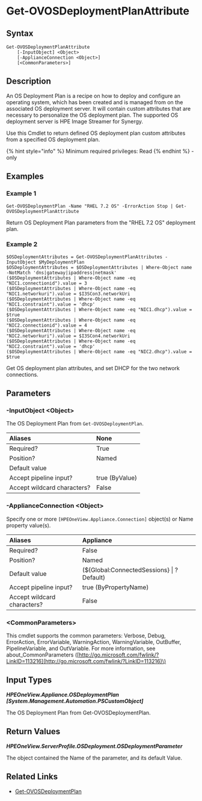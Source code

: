 ﻿---
description: Get OS deployment plan parameters and attributes.
---

# Get-OVOSDeploymentPlanAttribute

## Syntax

```text
Get-OVOSDeploymentPlanAttribute
    [-InputObject] <Object>
    [-ApplianceConnection <Object>]
    [<CommonParameters>]
```

## Description

An OS Deployment Plan is a recipe on how to deploy and configure an operating system, which has been created and is managed from on the associated OS deployment server.  It will contain custom attributes that are necessary to personalize the OS deployment plan.  The supported OS deployment server is HPE Image Streamer for Synergy.

Use this Cmdlet to return defined OS deployment plan custom attributes from a specified OS deployment plan.

{% hint style="info" %}
Minimum required privileges: Read
{% endhint %}
-only
## Examples

###  Example 1 

```text
Get-OVOSDeploymentPlan -Name "RHEL 7.2 OS" -ErrorAction Stop | Get-OVOSDeploymentPlanAttribute
```

Return OS Deployment Plan parameters from the "RHEL 7.2 OS" deployment plan.

###  Example 2 

```text
$OSDeploymentAttributes = Get-OVOSDeploymentPlanAttributes -InputObject $MyDeploymentPlan
$OSDeploymentAttributes = $OSDeploymentAttributes | Where-Object name -NotMatch 'dns|gateway|ipaddress|netmask'
($OSDeploymentAttributes | Where-Object name -eq "NIC1.connectionid").value = 3
($OSDeploymentAttributes | Where-Object name -eq "NIC1.networkuri").value = $I3SCon3.networkUri
($OSDeploymentAttributes | Where-Object name -eq "NIC1.constraint").value = 'dhcp'
($OSDeploymentAttributes | Where-Object name -eq "NIC1.dhcp").value = $true
($OSDeploymentAttributes | Where-Object name -eq "NIC2.connectionid").value = 4
($OSDeploymentAttributes | Where-Object name -eq "NIC2.networkuri").value = $I3SCon4.networkUri
($OSDeploymentAttributes | Where-Object name -eq "NIC2.constraint").value = 'dhcp'
($OSDeploymentAttributes | Where-Object name -eq "NIC2.dhcp").value = $true
```

Get OS deployment plan attributes, and set DHCP for the two network connections.

## Parameters

### -InputObject &lt;Object&gt;

The OS Deployment Plan from `Get-OVOSDeploymentPlan`.

| Aliases | None |
| :--- | :--- |
| Required? | True |
| Position? | Named |
| Default value |  |
| Accept pipeline input? | true (ByValue) |
| Accept wildcard characters? | False |

### -ApplianceConnection &lt;Object&gt;

Specify one or more `[HPEOneView.Appliance.Connection]` object(s) or Name property value(s).

| Aliases | Appliance |
| :--- | :--- |
| Required? | False |
| Position? | Named |
| Default value | (${Global:ConnectedSessions} &vert; ? Default) |
| Accept pipeline input? | true (ByPropertyName) |
| Accept wildcard characters? | False |

### &lt;CommonParameters&gt;

This cmdlet supports the common parameters: Verbose, Debug, ErrorAction, ErrorVariable, WarningAction, WarningVariable, OutBuffer, PipelineVariable, and OutVariable. For more information, see about\_CommonParameters \([http://go.microsoft.com/fwlink/?LinkID=113216](http://go.microsoft.com/fwlink/?LinkID=113216)\)

## Input Types

_**HPEOneView.Appliance.OSDeploymentPlan [System.Management.Automation.PSCustomObject]**_

The OS Deployment Plan from Get-OVOSDeploymentPlan.

## Return Values

_**HPEOneView.ServerProfile.OSDeployment.OSDeploymentParameter**_

The object contained the Name of the parameter, and its default Value.

## Related Links

* [Get-OVOSDeploymentPlan](get-ovosdeploymentplan.md)
